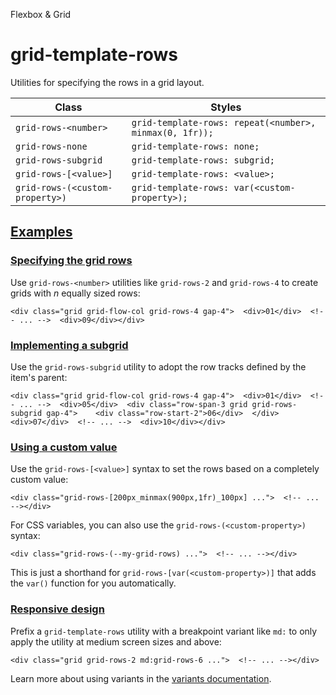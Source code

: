 Flexbox & Grid

# grid-template-rows

Utilities for specifying the rows in a grid layout.

| Class                           | Styles                                                  |
| ------------------------------- | ------------------------------------------------------- |
| `grid-rows-<number>`            | `grid-template-rows: repeat(<number>, minmax(0, 1fr));` |
| `grid-rows-none`                | `grid-template-rows: none;`                             |
| `grid-rows-subgrid`             | `grid-template-rows: subgrid;`                          |
| `grid-rows-[<value>]`           | `grid-template-rows: <value>;`                          |
| `grid-rows-(<custom-property>)` | `grid-template-rows: var(<custom-property>);`           |

## [Examples](#examples)

### [Specifying the grid rows](#specifying-the-grid-rows)

Use `grid-rows-<number>` utilities like `grid-rows-2` and `grid-rows-4` to create grids with *n* equally sized rows:

```
<div class="grid grid-flow-col grid-rows-4 gap-4">  <div>01</div>  <!-- ... -->  <div>09</div></div>
```

### [Implementing a subgrid](#implementing-a-subgrid)

Use the `grid-rows-subgrid` utility to adopt the row tracks defined by the item's parent:

```
<div class="grid grid-flow-col grid-rows-4 gap-4">  <div>01</div>  <!-- ... -->  <div>05</div>  <div class="row-span-3 grid grid-rows-subgrid gap-4">    <div class="row-start-2">06</div>  </div>  <div>07</div>  <!-- ... -->  <div>10</div></div>
```

### [Using a custom value](#using-a-custom-value)

Use the `grid-rows-[<value>]` syntax to set the rows based on a completely custom value:

```
<div class="grid-rows-[200px_minmax(900px,1fr)_100px] ...">  <!-- ... --></div>
```

For CSS variables, you can also use the `grid-rows-(<custom-property>)` syntax:

```
<div class="grid-rows-(--my-grid-rows) ...">  <!-- ... --></div>
```

This is just a shorthand for `grid-rows-[var(<custom-property>)]` that adds the `var()` function for you automatically.

### [Responsive design](#responsive-design)

Prefix a `grid-template-rows` utility with a breakpoint variant like `md:` to only apply the utility at medium screen sizes and above:

```
<div class="grid grid-rows-2 md:grid-rows-6 ...">  <!-- ... --></div>
```

Learn more about using variants in the [variants documentation](/docs/hover-focus-and-other-states).
